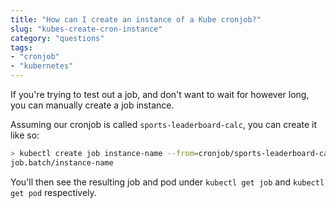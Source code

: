 ```yaml
---
title: "How can I create an instance of a Kube cronjob?"
slug: "kubes-create-cron-instance"
category: "questions"
tags:
- "cronjob"
- "kubernetes"
---
```


If you're trying to test out a job, and don't want to wait for however long, you can manually create a job instance.

Assuming our cronjob is called `sports-leaderboard-calc`, you can create it like so:

```bash
> kubectl create job instance-name --from=cronjob/sports-leaderboard-calc
job.batch/instance-name
```

You'll then see the resulting job and pod under `kubectl get job` and `kubectl get pod` respectively.